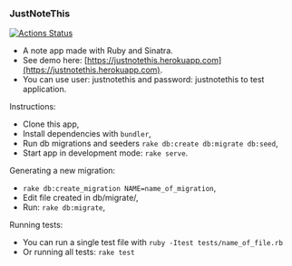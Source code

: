 ### JustNoteThis

[![Actions Status](https://github.com/bergpb/justnotethis/workflows/Ruby/badge.svg)](https://github.com/bergpb/justnotethis/actions)

- A note app made with Ruby and Sinatra.
- See demo here: [https://justnotethis.herokuapp.com](https://justnotethis.herokuapp.com).
- You can use user: justnotethis and password: justnotethis to test application.

Instructions:
- Clone this app,
- Install dependencies with ```bundler```,
- Run db migrations and seeders ```rake db:create db:migrate db:seed```,
- Start app in development mode: ```rake serve```.


Generating a new migration:
- ```rake db:create_migration NAME=name_of_migration```,
- Edit file created in db/migrate/,
- Run: ```rake db:migrate```,


Running tests:
- You can run a single test file with ```ruby -Itest tests/name_of_file.rb```
- Or running all tests: ```rake test```